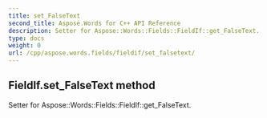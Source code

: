 ```yaml
---
title: set_FalseText
second_title: Aspose.Words for C++ API Reference
description: Setter for Aspose::Words::Fields::FieldIf::get_FalseText. 
type: docs
weight: 0
url: /cpp/aspose.words.fields/fieldif/set_falsetext/
---
```

## FieldIf.set_FalseText method


Setter for Aspose::Words::Fields::FieldIf::get_FalseText. 

